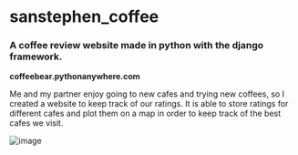 # sanstephen_coffee
### A coffee review website made in python with the django framework.

**coffeebear.pythonanywhere.com**

Me and my partner enjoy going to new cafes and trying new coffees, so I created a website to keep track of our ratings. It is able to store ratings for different cafes and plot them on a map in order to keep track of the best cafes we visit.

![image](https://user-images.githubusercontent.com/87107274/206586892-fc6e6bb5-f88a-48a1-a226-6cbb50de8fa4.png)
